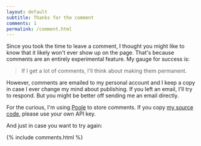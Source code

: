 ```yaml
---
layout: default
subtitle: Thanks for the comment
comments: 1
permalink: /comment.html
---
```


Since you took the time to leave a comment, I thought you might like
to know that it likely won't ever show up on the page. That's because
comments are an entirely experimental feature. My gauge for success is:

> If I get a lot of comments, I'll think about making them permanent.

However, comments are emailed to my personal account and I keep a copy
in case I ever change my mind about publishing. If you left an email,
I'll try to respond. But you might be better off sending me an email
directly.

For the curious, I'm using
[Poole](http://hawksworx.com/blog/adding-a-static-comments-system-to-my-jekyll-build/)
to store comments. If you copy
[my source code](https://github.com/jericson/jericson.github.io/blob/master/_includes/comments.html),
please use your own API key.

And just in case you want to try again:

{% include comments.html %}
